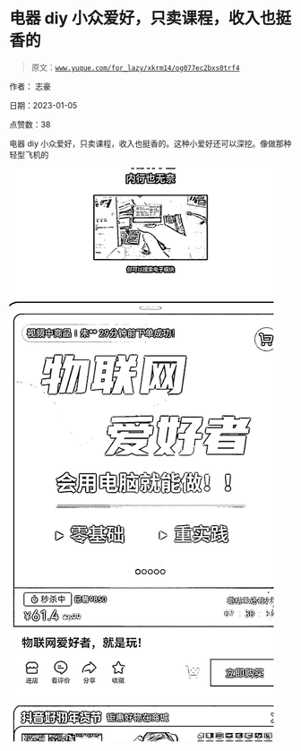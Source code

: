 # 电器 diy 小众爱好，只卖课程，收入也挺香的

> 原文：[`www.yuque.com/for_lazy/xkrm14/og077ec2bxs0trf4`](https://www.yuque.com/for_lazy/xkrm14/og077ec2bxs0trf4)



作者： 志豪 

日期：2023-01-05 

点赞数：38 

电器 diy 小众爱好，只卖课程，收入也挺香的。这种小爱好还可以深挖。像做那种轻型飞机的 

![](img/b1de03fe6ec2d77ec094c02c8bf0e19f.png) 

